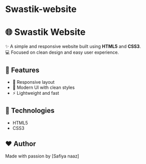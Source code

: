 # Swastik-website
# 🌐 Swastik Website  

✨ A simple and responsive website built using **HTML5** and **CSS3**.  
💻 Focused on clean design and easy user experience.  

## 🚀 Features  
- 📱 Responsive layout  
- 🎨 Modern UI with clean styles  
- ⚡ Lightweight and fast  

## 📂 Technologies  
- HTML5  
- CSS3  

## ❤️ Author  
Made with passion by [Safiya naaz]  

